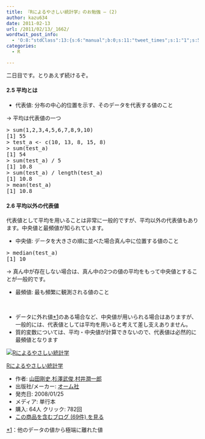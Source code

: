 ```yaml
---
title: 『Rによるやさしい統計学』のお勉強 – (2)
author: kazu634
date: 2011-02-13
url: /2011/02/13/_1662/
wordtwit_post_info:
  - 'O:8:"stdClass":13:{s:6:"manual";b:0;s:11:"tweet_times";s:1:"1";s:5:"delay";s:1:"0";s:7:"enabled";s:1:"1";s:10:"separation";i:60;s:7:"version";s:3:"3.7";s:14:"tweet_template";b:0;s:6:"status";i:2;s:6:"result";a:0:{}s:13:"tweet_counter";i:2;s:13:"tweet_log_ids";a:1:{i:0;i:5417;}s:9:"hash_tags";a:0:{}s:8:"accounts";a:1:{i:0;s:7:"kazu634";}}'
categories:
  - R

---
```

<div class="section">
<p>
    二日目です。とりあえず続けるぞ。
</p>
  
<h4>
    2.5 平均とは
</h4>
  
<ul>
<li>
      代表値: 分布の中心的位置を示す、そのデータを代表する値のこと
</li>
</ul>
  
<p>
    → 平均は代表値の一つ
</p>
  
<pre class="lang:r decode:true ">&gt; sum(1,2,3,4,5,6,7,8,9,10)
[1] 55
&gt; test_a &lt;- c(10, 13, 8, 15, 8)
&gt; sum(test_a)
[1] 54
&gt; sum(test_a) / 5
[1] 10.8
&gt; sum(test_a) / length(test_a)
[1] 10.8
&gt; mean(test_a)
[1] 10.8</pre>
  
<h4>
    2.6 平均以外の代表値
</h4>
  
<p>
    代表値として平均を用いることは非常に一般的ですが、平均以外の代表値もあります。中央値と最頻値が知られています。
</p>
  
<ul>
<li>
      中央値: データを大きさの順に並べた場合真ん中に位置する値のこと
</li>
</ul>
  
<pre class="lang:r decode:true ">&gt; median(test_a)
[1] 10
</pre>
  
<p>
    → 真ん中が存在しない場合は、真ん中の2つの値の平均をもって中央値とすることが一般的です。
</p>
  
<ul>
<li>
      最頻値: 最も頻繁に観測される値のこと
</li>
</ul>
  
<p>
    &nbsp;
</p>
  
<ul>
<li>
      データに外れ値<span class="footnote"><a title="他のデータの値から極端に離れた値" href="/sirocco634/#f1" name="fn1">*1</a></span>のある場合など、中央値が用いられる場合はありますが、一般的には、代表値としては平均を用いると考えて差し支えありません。
</li>
<li>
      質的変数については、平均・中央値が計算できないので、代表値は必然的に最頻値となります
</li>
</ul>
  
<div class="hatena-asin-detail">
<p>
<a href="http://www.amazon.co.jp/dp/4274067106/?tag=hatena_st1-22&ascsubtag=d-7ibv" onclick="__gaTracker('send', 'event', 'outbound-article', 'http://www.amazon.co.jp/dp/4274067106/?tag=hatena_st1-22&ascsubtag=d-7ibv', '');"><img class="hatena-asin-detail-image" title="Rによるやさしい統計学" src="https://images-na.ssl-images-amazon.com/images/I/412G0HB7AnL._SL160_.jpg" alt="Rによるやさしい統計学" /></a>
</p>
    
<div class="hatena-asin-detail-info">
<p class="hatena-asin-detail-title">
<a href="http://www.amazon.co.jp/dp/4274067106/?tag=hatena_st1-22&ascsubtag=d-7ibv" onclick="__gaTracker('send', 'event', 'outbound-article', 'http://www.amazon.co.jp/dp/4274067106/?tag=hatena_st1-22&ascsubtag=d-7ibv', 'Rによるやさしい統計学');">Rによるやさしい統計学</a>
</p>
      
<ul>
<li>
<span class="hatena-asin-detail-label">作者:</span> <a href="http://d.hatena.ne.jp/keyword/%BB%B3%C5%C4%B9%E4%BB%CB" onclick="__gaTracker('send', 'event', 'outbound-article', 'http://d.hatena.ne.jp/keyword/%BB%B3%C5%C4%B9%E4%BB%CB', '山田剛史');" class="keyword">山田剛史</a>,<a href="http://d.hatena.ne.jp/keyword/%BF%F9%DF%B7%C9%F0%BD%D3" onclick="__gaTracker('send', 'event', 'outbound-article', 'http://d.hatena.ne.jp/keyword/%BF%F9%DF%B7%C9%F0%BD%D3', '杉澤武俊');" class="keyword">杉澤武俊</a>,<a href="http://d.hatena.ne.jp/keyword/%C2%BC%B0%E6%BD%E1%B0%EC%CF%BA" onclick="__gaTracker('send', 'event', 'outbound-article', 'http://d.hatena.ne.jp/keyword/%C2%BC%B0%E6%BD%E1%B0%EC%CF%BA', '村井潤一郎');" class="keyword">村井潤一郎</a>
</li>
<li>
<span class="hatena-asin-detail-label">出版社/メーカー:</span> <a href="http://d.hatena.ne.jp/keyword/%A5%AA%A1%BC%A5%E0%BC%D2" onclick="__gaTracker('send', 'event', 'outbound-article', 'http://d.hatena.ne.jp/keyword/%A5%AA%A1%BC%A5%E0%BC%D2', 'オーム社');" class="keyword">オーム社</a>
</li>
<li>
<span class="hatena-asin-detail-label">発売日:</span> 2008/01/25
</li>
<li>
<span class="hatena-asin-detail-label">メディア:</span> 単行本
</li>
<li>
<span class="hatena-asin-detail-label">購入</span>: 64人 <span class="hatena-asin-detail-label">クリック</span>: 782回
</li>
<li>
<a href="http://d.hatena.ne.jp/asin/4274067106" onclick="__gaTracker('send', 'event', 'outbound-article', 'http://d.hatena.ne.jp/asin/4274067106', 'この商品を含むブログ (69件) を見る');" target="_blank">この商品を含むブログ (69件) を見る</a>
</li>
</ul>
</div>
    
<div class="hatena-asin-detail-foot">
</div>
</div>
</div>

<div class="footnote">
<p class="footnote">
<a href="/sirocco634/#fn1" name="f1">*1</a>：他のデータの値から極端に離れた値
</p>
</div>
